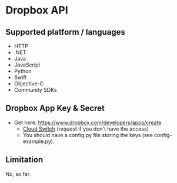 # Dropbox API

## Supported platform / languages

- HTTP
- .NET
- Java
- JavaScript
- Python
- Swift
- Objective-C
- Community SDKs

## Dropbox App Key & Secret

- Get here: https://www.dropbox.com/developers/apps/create
    - [Cloud Switch](https://www.dropbox.com/developers/apps/info/9pspc1npg8fzdun) (request if you don't have the access)
    - You should have a config.py file storing the keys (see config-example.py).

## Limitation

No, so far.
